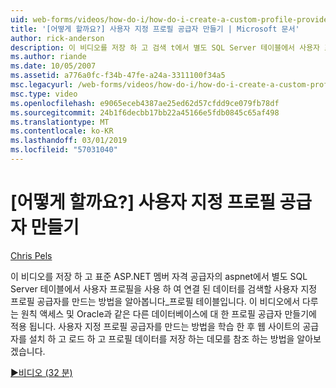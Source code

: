 ```yaml
---
uid: web-forms/videos/how-do-i/how-do-i-create-a-custom-profile-provider
title: '[어떻게 할까요?] 사용자 지정 프로필 공급자 만들기 | Microsoft 문서'
author: rick-anderson
description: 이 비디오를 저장 하 고 검색 t에서 별도 SQL Server 테이블에서 사용자 프로필을 사용 하 여 연결 된 데이터는 사용자 지정 프로필 공급자를 만드는 방법을 알아보겠습니다...
ms.author: riande
ms.date: 10/05/2007
ms.assetid: a776a0fc-f34b-47fe-a24a-3311100f34a5
msc.legacyurl: /web-forms/videos/how-do-i/how-do-i-create-a-custom-profile-provider
msc.type: video
ms.openlocfilehash: e9065eceb4387ae25ed62d57cfdd9ce079fb78df
ms.sourcegitcommit: 24b1f6decbb17bb22a45166e5fdb0845c65af498
ms.translationtype: MT
ms.contentlocale: ko-KR
ms.lasthandoff: 03/01/2019
ms.locfileid: "57031040"
---
```

<a name="how-do-i-create-a-custom-profile-provider"></a>[어떻게 할까요?] 사용자 지정 프로필 공급자 만들기
====================
[Chris Pels](https://twitter.com/chrispels)

이 비디오를 저장 하 고 표준 ASP.NET 멤버 자격 공급자의 aspnet에서 별도 SQL Server 테이블에서 사용자 프로필을 사용 하 여 연결 된 데이터를 검색할 사용자 지정 프로필 공급자를 만드는 방법을 알아봅니다\_프로필 테이블입니다. 이 비디오에서 다루는 원칙 액세스 및 Oracle과 같은 다른 데이터베이스에 대 한 프로필 공급자 만들기에 적용 됩니다. 사용자 지정 프로필 공급자를 만드는 방법을 학습 한 후 웹 사이트의 공급자를 설치 하 고 로드 하 고 프로필 데이터를 저장 하는 데모를 참조 하는 방법을 알아보겠습니다.

[&#9654;비디오 (32 분)](https://channel9.msdn.com/Blogs/ASP-NET-Site-Videos/how-do-i-create-a-custom-profile-provider)
